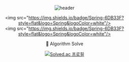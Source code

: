 <div align=center>
  
![header](https://capsule-render.vercel.app/api?type=slice&color=auto&height=150&section=header&text=I'm%20Leejinkyu&fontSize=60)


<img src="https://img.shields.io/badge/Spring-6DB33F?style=flat&logo=Spring&logoColor=white"/>
<img src="https://img.shields.io/badge/Spring-6DB33F?style=flat&logo=Spring&logoColor=white"/>



:clap: Algorithm Solve
  
[![Solved.ac
프로필](http://mazassumnida.wtf/api/v2/generate_badge?boj=wlsrb7577)](https://solved.ac/wlsrb7577)

</div>
